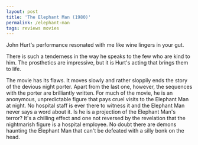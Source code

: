```yaml
---
layout: post
title: 'The Elephant Man (1980)'
permalink: /elephant-man
tags: reviews movies
---
```


John Hurt's performance resonated with me like wine lingers in your gut.
<!--more-->
There is such a tenderness in the way he speaks to the few who are kind to him.
The prosthetics are impressive, but it is Hurt's acting that brings them to life.

The movie has its flaws.
It moves slowly and rather sloppily ends the story of the devious night porter.
Apart from the last one, however, the sequences with the porter are brilliantly written.
For much of the movie, he is an anonymous, unpredictable figure that pays cruel visits to the Elephant Man at night.
No hospital staff is ever there to witness it and the Elephant Man never says a word about it.
Is he is a projection of the Elephant Man's terror?
It's a chilling effect and one not reversed by the revelation that the nightmarish figure is a hospital employee.
No doubt there are demons haunting the Elephant Man that can't be defeated with a silly bonk on the head.